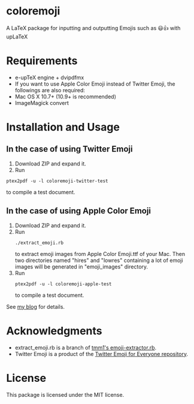 coloremoji
==========

A LaTeX package for inputting and outputting Emojis such as 😃👍 with upLaTeX

Requirements
===
* e-upTeX engine + dvipdfmx
* If you want to use Apple Color Emoji instead of Twitter Emoji, the followings are also required:
 * Mac OS X 10.7+ (10.9+ is recommended)
 * ImageMagick convert

Installation and Usage
=====

## In the case of using Twitter Emoji

1. Download ZIP and expand it.
2. Run
<pre><code>ptex2pdf -u -l coloremoji-twitter-test</pre></code>
to compile a test document.

## In the case of using Apple Color Emoji

<ol>
<li>Download ZIP and expand it.</li>
<li>Run 
<pre><code>./extract_emoji.rb</code></pre>
to extract emoji images from Apple Color Emoji.ttf of your Mac.  
Then two directories named "hires" and "lowres" containing a lot of emoji images will be generated in "emoji_images" directory.

<li>Run 
<pre><code>ptex2pdf -u -l coloremoji-apple-test</pre></code>
to compile a test document.
</li>
</ol>

See [my blog](http://doratex.hatenablog.jp/entry/20140107/1389103370 "TeX Alchemist Online") for details.

Acknowledgments
========
- extract_emoji.rb is a branch of [tmm1's emoji-extractor.rb](https://github.com/tmm1/emoji-extractor "emoji-extractor").
- Twitter Emoji is a product of the [Twitter Emoji for Everyone repository](https://github.com/twitter/twemoji).

License
==========
This package is licensed under the MIT license.
